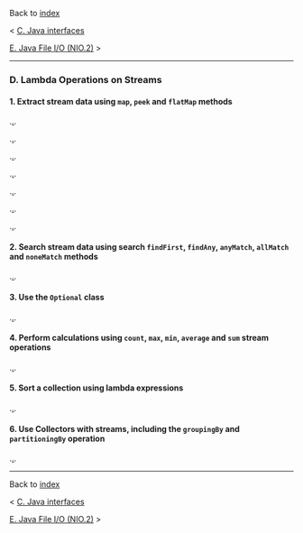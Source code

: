 Back to [index](README.md)

&lt; [C. Java interfaces](C-JavaInterfaces.md)

[E. Java File I/O (NIO.2)](E-JavaFileIO.md) &gt;

---
### D. Lambda Operations on Streams
#### 1. Extract stream data using `map`, `peek` and `flatMap` methods
.[.](https://www.youtube.com/watch?v=95yOw_VOQvY&list=PL81q21TzR8w9WbIqRQ2Au_ifLy-iw8fED&index=20).

.[.](https://www.youtube.com/watch?v=nVeQvFwey3E&list=PL81q21TzR8w9WbIqRQ2Au_ifLy-iw8fED&index=21).

.[.](https://www.youtube.com/watch?v=-X0oQYHKzco&list=PL81q21TzR8w9WbIqRQ2Au_ifLy-iw8fED&index=22).

.[.](https://www.youtube.com/watch?v=9bhTINYKbC4&list=PL81q21TzR8w9WbIqRQ2Au_ifLy-iw8fED&index=23).

.[.](https://www.youtube.com/watch?v=AJY4Kdg5u00&list=PL81q21TzR8w9WbIqRQ2Au_ifLy-iw8fED&index=24).

.[.](https://www.youtube.com/watch?v=TcCRXA7J2po&list=PL81q21TzR8w9WbIqRQ2Au_ifLy-iw8fED&index=25).

.[.](https://www.youtube.com/watch?v=GD_W9YIThfk&list=PL81q21TzR8w9WbIqRQ2Au_ifLy-iw8fED&index=26).

#### 2. Search stream data using search `findFirst`, `findAny`, `anyMatch`, `allMatch` and `noneMatch` methods
.[.](https://www.youtube.com/watch?v=5pTAAfYKskI&list=PL81q21TzR8w9WbIqRQ2Au_ifLy-iw8fED&index=27).

#### 3. Use the `Optional` class
.[.](https://www.youtube.com/watch?v=4hMDxrnWobY&list=PL81q21TzR8w9WbIqRQ2Au_ifLy-iw8fED&index=28).

#### 4. Perform calculations using `count`, `max`, `min`, `average` and `sum` stream operations
.[.](https://www.youtube.com/watch?v=OEWPY_pjedA&list=PL81q21TzR8w9WbIqRQ2Au_ifLy-iw8fED&index=29).

#### 5. Sort a collection using lambda expressions
.[.](https://www.youtube.com/watch?v=rgTxnElnMK0&list=PL81q21TzR8w9WbIqRQ2Au_ifLy-iw8fED&index=30).

#### 6. Use Collectors with streams, including the `groupingBy` and `partitioningBy` operation
.[.](https://www.youtube.com/watch?v=eXkEwQ4RHkk&list=PL81q21TzR8w9WbIqRQ2Au_ifLy-iw8fED&index=31).

---
Back to [index](README.md)

&lt; [C. Java interfaces](C-JavaInterfaces.md)

[E. Java File I/O (NIO.2)](E-JavaFileIO.md) &gt;
